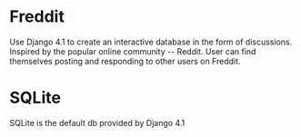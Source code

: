 # Freddit
Use Django 4.1 to create an interactive database in the form of discussions. Inspired by the popular online community -- Reddit. User can find themselves posting and responding to other users on Freddit.

# SQLite
SQLite is the default db provided by Django 4.1
